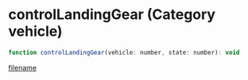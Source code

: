 # controlLandingGear (Category vehicle)

```js
function controlLandingGear(vehicle: number, state: number): void
```

[filename](controlLandingGear_m.md ':include')